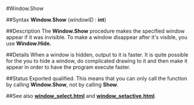 
#Window.Show

##Syntax
**Window.Show** (*windowID* : **int**)



##Description
The **Window.Show** procedure makes the specified window appear if it was invisible. 
To make a window disappear after it's visible, you use **Window.Hide.**



##Details
When a window is hidden, output to it is faster. It is quite possible for the you to hide a window, do complicated drawing to it and then make it appear in order to have the program execute faster.



##Status
Exported qualified.
This means that you can only call the function by calling **Window.Show**, not by calling **Show**.



##See also
**[window_select.html](Window.Select)** and **[window_setactive.html](Window.SetActive)**.




